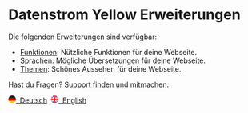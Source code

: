 # Datenstrom Yellow Erweiterungen

Die folgenden Erweiterungen sind verfügbar:

* [Funktionen](https://github.com/datenstrom/yellow-extensions/tree/master/features/README-de.md):
  Nützliche Funktionen für deine Webseite.
* [Sprachen](https://github.com/datenstrom/yellow-extensions/tree/master/languages/README-de.md):
  Mögliche Übersetzungen für deine Webseite.
* [Themen](https://github.com/datenstrom/yellow-extensions/tree/master/themes/README-de.md):
  Schönes Aussehen für deine Webseite.

Hast du Fragen? [Support finden](https://extensions.datenstrom.se/de/help/) und [mitmachen](CONTRIBUTING-de.md).

<p>
<a href="README-de.md"><img src="https://raw.githubusercontent.com/datenstrom/yellow-extensions/master/features/help/language-de.png" width="15" height="15" alt="Deutsch">&nbsp; Deutsch</a>&nbsp;
<a href="README.md"><img src="https://raw.githubusercontent.com/datenstrom/yellow-extensions/master/features/help/language-en.png" width="15" height="15" alt="English">&nbsp; English</a>&nbsp;
</p>
